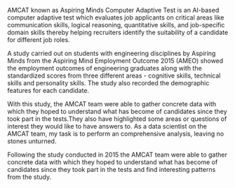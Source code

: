 AMCAT known as Aspiring Minds Computer Adaptive Test is an AI-based computer adaptive test which evaluates job applicants on critical areas like communication skills, logical reasoning, quantitative skills, and job-specific domain skills thereby helping recruiters identify the suitability of a candidate for different job roles.

A study carried out on students with engineering disciplines by Aspiring Minds from the Aspiring Mind Employment Outcome 2015 (AMEO) showed the employment outcomes of engineering graduates along with the standardized scores from three different areas - cognitive skills, technical skills and personality skills. The study also recorded the demographic features for each candidate.

With this study, the AMCAT team were able to gather concrete data with which they hoped to understand what has become of candidates since they took part in the tests.They also have highlighted some areas or questions of interest they would like to have answers to. As a data scientist on the AMCAT team, my task is to perform an comprehensive analysis, leaving no stones unturned.

Following the study conducted in 2015 the AMCAT team were able to gather concrete data with which they hoped to understand what has become of candidates since they took part in the tests and find interesting patterns from the study.


